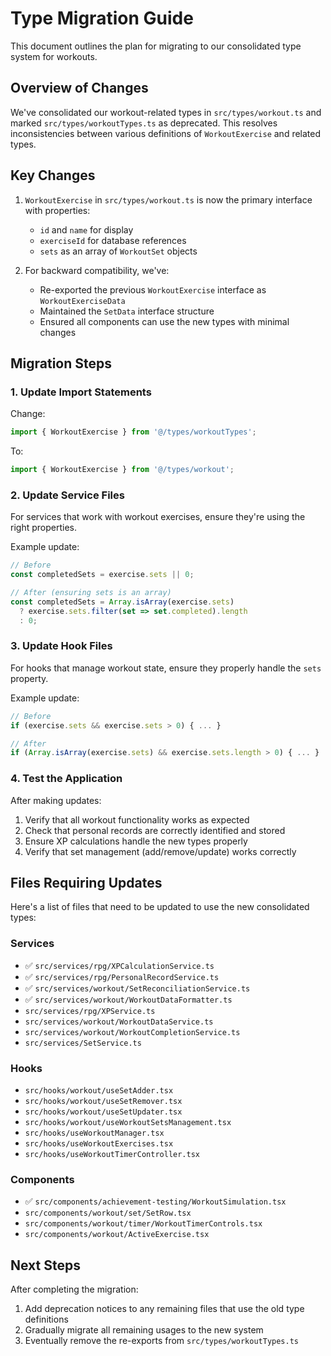 
# Type Migration Guide

This document outlines the plan for migrating to our consolidated type system for workouts.

## Overview of Changes

We've consolidated our workout-related types in `src/types/workout.ts` and marked `src/types/workoutTypes.ts` as deprecated. This resolves inconsistencies between various definitions of `WorkoutExercise` and related types.

## Key Changes

1. `WorkoutExercise` in `src/types/workout.ts` is now the primary interface with properties:
   - `id` and `name` for display
   - `exerciseId` for database references
   - `sets` as an array of `WorkoutSet` objects

2. For backward compatibility, we've:
   - Re-exported the previous `WorkoutExercise` interface as `WorkoutExerciseData`
   - Maintained the `SetData` interface structure
   - Ensured all components can use the new types with minimal changes

## Migration Steps

### 1. Update Import Statements

Change:
```typescript
import { WorkoutExercise } from '@/types/workoutTypes';
```

To:
```typescript
import { WorkoutExercise } from '@/types/workout';
```

### 2. Update Service Files

For services that work with workout exercises, ensure they're using the right properties.

Example update:
```typescript
// Before
const completedSets = exercise.sets || 0;

// After (ensuring sets is an array)
const completedSets = Array.isArray(exercise.sets) 
  ? exercise.sets.filter(set => set.completed).length 
  : 0;
```

### 3. Update Hook Files

For hooks that manage workout state, ensure they properly handle the `sets` property.

Example update:
```typescript
// Before
if (exercise.sets && exercise.sets > 0) { ... }

// After
if (Array.isArray(exercise.sets) && exercise.sets.length > 0) { ... }
```

### 4. Test the Application

After making updates:
1. Verify that all workout functionality works as expected
2. Check that personal records are correctly identified and stored
3. Ensure XP calculations handle the new types properly
4. Verify that set management (add/remove/update) works correctly

## Files Requiring Updates

Here's a list of files that need to be updated to use the new consolidated types:

### Services
- ✅ `src/services/rpg/XPCalculationService.ts`
- ✅ `src/services/rpg/PersonalRecordService.ts`
- ✅ `src/services/workout/SetReconciliationService.ts`
- ✅ `src/services/workout/WorkoutDataFormatter.ts`
- `src/services/rpg/XPService.ts`
- `src/services/workout/WorkoutDataService.ts`
- `src/services/workout/WorkoutCompletionService.ts`
- `src/services/SetService.ts`

### Hooks
- `src/hooks/workout/useSetAdder.tsx`
- `src/hooks/workout/useSetRemover.tsx`
- `src/hooks/workout/useSetUpdater.tsx`
- `src/hooks/workout/useWorkoutSetsManagement.tsx`
- `src/hooks/useWorkoutManager.tsx`
- `src/hooks/useWorkoutExercises.tsx`
- `src/hooks/useWorkoutTimerController.tsx`

### Components
- ✅ `src/components/achievement-testing/WorkoutSimulation.tsx`
- `src/components/workout/set/SetRow.tsx`
- `src/components/workout/timer/WorkoutTimerControls.tsx`
- `src/components/workout/ActiveExercise.tsx`

## Next Steps

After completing the migration:
1. Add deprecation notices to any remaining files that use the old type definitions
2. Gradually migrate all remaining usages to the new system
3. Eventually remove the re-exports from `src/types/workoutTypes.ts`
